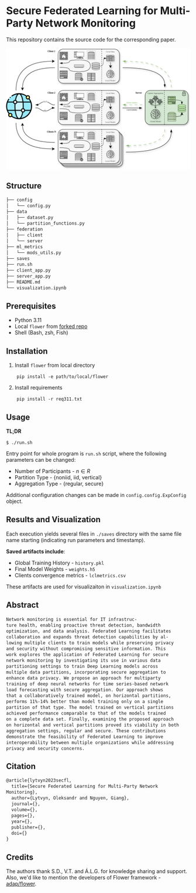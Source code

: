 # Secure Federated Learning for Multi-Party Network Monitoring
This repository contains the source code for the corresponding paper.

![federated architecture](./.misc/federated_architecture_network.png)

## Structure
```
├── config
│   └── config.py
├── data
│   ├── dataset.py
│   └── partition_functions.py
├── federation
│   ├── client
│   └── server
├── ml_metrics
│   └── mods_utils.py
├── saves
├── run.sh
├── client_app.py
├── server_app.py
├── README.md
└── visualization.ipynb
```


## Prerequisites
- Python 3.11
- Local `flower` from [forked repo](https://github.com/letv3/flower)
- Shell (Bash, zsh, Fish)

## Installation
1. Install `flower` from local directory 
```
    pip install -e path/to/local/flower
```
2. Install requirements
```
    pip install -r req311.txt
```

## Usage
__TL;DR__
```
$ ./run.sh
```

Entry point for whole program is `run.sh` script, where the following parameters can be changed:
- Number of Participants   - $n \in R$
- Partition Type           - {noniid, iid, vertical}
- Aggregation Type         - {regular, secure}

Additional configuration changes can be made in `config.config.ExpConfig` object.

## Results and Visualization
Each execution yields several files in `./saves` directory with the same file name starting (indicating run parameters and timestamp).

__Saved artifacts include__:
- Global Training History - `history.pkl`
- Final Model Weights - `weights.h5`
- Clients convergence metrics - `lclmetrics.csv`

These artifacts are used for visualizaiton in `visualization.ipynb`




## Abstract
```
Network monitoring is essential for IT infrastruc-
ture health, enabling proactive threat detection, bandwidth
optimization, and data analysis. Federated Learning facilitates
collaboration and expands threat detection capabilities by al-
lowing multiple clients to train models while preserving privacy
and security without compromising sensitive information. This
work explores the application of Federated Learning for secure
network monitoring by investigating its use in various data
partitioning settings to train Deep Learning models across
multiple data partitions, incorporating secure aggregation to
enhance data privacy. We propose an approach for multiparty
training of deep neural networks for time series-based network
load forecasting with secure aggregation. Our approach shows
that a collaboratively trained model, on horizontal partitions,
performs 11%-14% better than model training only on a single
partition of that type. The model trained on vertical partitions
achieved performance comparable to that of the models trained
on a complete data set. Finally, examining the proposed approach
on horizontal and vertical partitions proved its viability in both
aggregation settings, regular and secure. These contributions
demonstrate the feasibility of Federated Learning to improve
interoperability between multiple organizations while addressing
privacy and security concerns.
```

## Citation

```
@article{lytvyn2023secfl,
  title={Secure Federated Learning for Multi-Party Network Monitoring},
  author={Lytvyn, Oleksandr and Nguyen, Giang},
  journal={},
  volume={},
  pages={},
  year={},
  publisher={},
  doi={}
}
```

## Credits
The authors thank S.D., V.T. and Á.L.G. for knowledge sharing and support.
Also, we'd like to mention the developers of Flower framework - [adap/flower](https://github.com/adap/flower).
